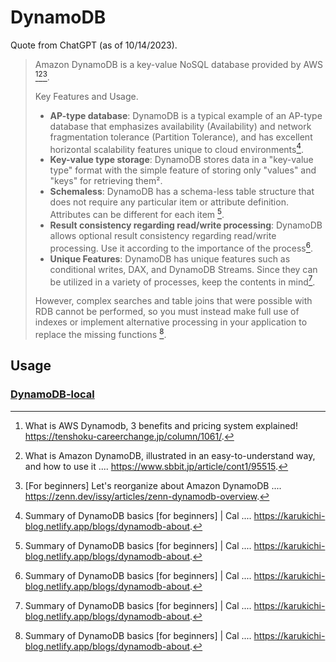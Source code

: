 # DynamoDB

Quote from ChatGPT (as of 10/14/2023).

> Amazon DynamoDB is a key-value NoSQL database provided by AWS [^3][^4][^5].  
>
> Key Features and Usage.
>
> - **AP-type database**: DynamoDB is a typical example of an AP-type database that emphasizes availability (Availability) and network fragmentation tolerance (Partition Tolerance), and has excellent horizontal scalability features unique to cloud environments[^ 1].
> - **Key-value type storage**: DynamoDB stores data in a "key-value type" format with the simple feature of storing only "values" and "keys" for retrieving them².
> - **Schemaless**: DynamoDB has a schema-less table structure that does not require any particular item or attribute definition. Attributes can be different for each item [^1].
> - **Result consistency regarding read/write processing**: DynamoDB allows optional result consistency regarding read/write processing. Use it according to the importance of the process[^1].
> - **Unique Features**: DynamoDB has unique features such as conditional writes, DAX, and DynamoDB Streams. Since they can be utilized in a variety of processes, keep the contents in mind[^1].
>
> However, complex searches and table joins that were possible with RDB cannot be performed, so you must instead make full use of indexes or implement alternative processing in your application to replace the missing functions [^1].

[^1]: Summary of DynamoDB basics [for beginners] | Cal .... <https://karukichi-blog.netlify.app/blogs/dynamodb-about>.
[^3]: What is AWS Dynamodb, 3 benefits and pricing system explained! <https://tenshoku-careerchange.jp/column/1061/>.
[^4]: What is Amazon DynamoDB, illustrated in an easy-to-understand way, and how to use it .... <https://www.sbbit.jp/article/cont1/95515>.
[^5]: [For beginners] Let's reorganize about Amazon DynamoDB .... <https://zenn.dev/issy/articles/zenn-dynamodb-overview>.

## Usage

### [DynamoDB-local](dynamodb-local.md)

